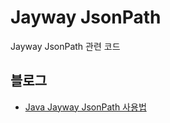 Jayway JsonPath
======
Jayway JsonPath 관련 코드

## 블로그
- <a href="https://advenoh.tistory.com/28" target="_blank">Java Jayway JsonPath 사용법</a>
